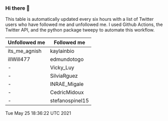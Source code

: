 ### Hi there 👋

This table is automatically updated every six hours with a list of Twitter users who have followed me and unfollowed me. I used Github Actions, the Twitter API, and the python package tweepy to automate this workflow.

| Unfollowed me |  Followed me |
| --- | --- |
|its_me_agnish|kaylainbio|
|illWill477|edmundotogo|
|-|Vicky_Luy|
|-|SilviaRguez|
|-|INRAE_Migale|
|-|CedricMidoux|
|-|stefanospinel15|
Tue May 25 18:36:22 UTC 2021

